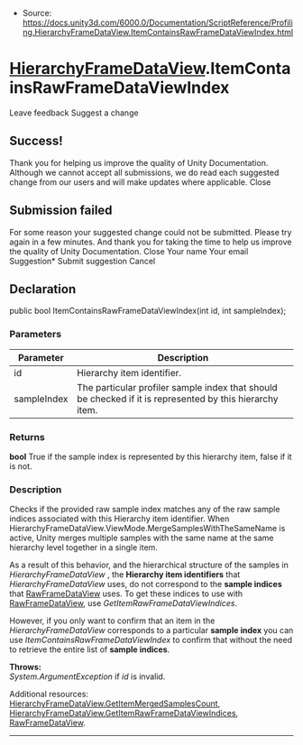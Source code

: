 * Source: https://docs.unity3d.com/6000.0/Documentation/ScriptReference/Profiling.HierarchyFrameDataView.ItemContainsRawFrameDataViewIndex.html

#  [HierarchyFrameDataView](https://docs.unity3d.com/6000.0/Documentation/ScriptReference/Profiling.HierarchyFrameDataView.html).ItemContainsRawFrameDataViewIndex
Leave feedback
Suggest a change
## Success!
Thank you for helping us improve the quality of Unity Documentation. Although we cannot accept all submissions, we do read each suggested change from our users and will make updates where applicable.
Close
## Submission failed
For some reason your suggested change could not be submitted. Please <a>try again</a> in a few minutes. And thank you for taking the time to help us improve the quality of Unity Documentation.
Close
Your name Your email Suggestion* Submit suggestion
Cancel
## Declaration
public bool ItemContainsRawFrameDataViewIndex(int id, int sampleIndex); 
### Parameters
Parameter | Description  
---|---  
id | Hierarchy item identifier.  
sampleIndex | The particular profiler sample index that should be checked if it is represented by this hierarchy item.  
### Returns
**bool** True if the sample index is represented by this hierarchy item, false if it is not. 
### Description
Checks if the provided raw sample index matches any of the raw sample indices associated with this Hierarchy item identifier.
When HierarchyFrameDataView.ViewMode.MergeSamplesWithTheSameName is active, Unity merges multiple samples with the same name at the same hierarchy level together in a single item.  
  
As a result of this behavior, and the hierarchical structure of the samples in _HierarchyFrameDataView_ , the **Hierarchy item identifiers** that _HierarchyFrameDataView_ uses, do not correspond to the **sample indices** that [RawFrameDataView](https://docs.unity3d.com/6000.0/Documentation/ScriptReference/Profiling.RawFrameDataView.html) uses. To get these indices to use with [RawFrameDataView](https://docs.unity3d.com/6000.0/Documentation/ScriptReference/Profiling.RawFrameDataView.html), use _GetItemRawFrameDataViewIndices_.  
  
However, if you only want to confirm that an item in the _HierarchyFrameDataView_ corresponds to a particular **sample index** you can use _ItemContainsRawFrameDataViewIndex_ to confirm that without the need to retrieve the entire list of **sample indices**.  
  
**Throws:**  
_System.ArgumentException_ if _id_ is invalid.  
  
Additional resources: [HierarchyFrameDataView.GetItemMergedSamplesCount](https://docs.unity3d.com/6000.0/Documentation/ScriptReference/Profiling.HierarchyFrameDataView.GetItemMergedSamplesCount.html), [HierarchyFrameDataView.GetItemRawFrameDataViewIndices](https://docs.unity3d.com/6000.0/Documentation/ScriptReference/Profiling.HierarchyFrameDataView.GetItemRawFrameDataViewIndices.html), [RawFrameDataView](https://docs.unity3d.com/6000.0/Documentation/ScriptReference/Profiling.RawFrameDataView.html).
* * *

